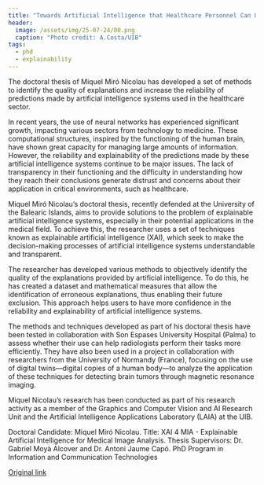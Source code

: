 ```yaml
---
title: "Towards Artificial Intelligence that Healthcare Personnel Can Understand"
header:
  image: /assets/img/25-07-24/00.png
  caption: "Photo credit: A.Costa/UIB"
tags: 
  - phd
  - explainability
---
```


The doctoral thesis of Miquel Miró Nicolau has developed a set of methods to identify the quality of explanations and increase the reliability of predictions made by artificial intelligence systems used in the healthcare sector.

In recent years, the use of neural networks has experienced significant growth, impacting various sectors from technology to medicine. These computational structures, inspired by the functioning of the human brain, have shown great capacity for managing large amounts of information. However, the reliability and explainability of the predictions made by these artificial intelligence systems continue to be major issues. The lack of transparency in their functioning and the difficulty in understanding how they reach their conclusions generate distrust and concerns about their application in critical environments, such as healthcare.

Miquel Miró Nicolau’s doctoral thesis, recently defended at the University of the Balearic Islands, aims to provide solutions to the problem of explainable artificial intelligence systems, especially in their potential applications in the medical field. To achieve this, the researcher uses a set of techniques known as explainable artificial intelligence (XAI), which seek to make the decision-making processes of artificial intelligence systems understandable and transparent.

The researcher has developed various methods to objectively identify the quality of the explanations provided by artificial intelligence. To do this, he has created a dataset and mathematical measures that allow the identification of erroneous explanations, thus enabling their future exclusion. This approach helps users to have more confidence in the reliability and explainability of artificial intelligence systems.

The methods and techniques developed as part of his doctoral thesis have been tested in collaboration with Son Espases University Hospital (Palma) to assess whether their use can help radiologists perform their tasks more efficiently. They have also been used in a project in collaboration with researchers from the University of Normandy (France), focusing on the use of digital twins—digital copies of a human body—to analyze the application of these techniques for detecting brain tumors through magnetic resonance imaging.

Miquel Nicolau’s research has been conducted as part of his research activity as a member of the Graphics and Computer Vision and AI Research Unit and the Artificial Intelligence Applications Laboratory (LAIA) at the UIB.

Doctoral Candidate: Miquel Miró Nicolau.
Title: XAI 4 MIA - Explainable Artificial Intelligence for Medical Image Analysis.
Thesis Supervisors: Dr. Gabriel Moyà Alcover and Dr. Antoni Jaume Capó.
PhD Program in Information and Communication Technologies

[Original link](https://diari.uib.cat/Hemeroteca/Cap-a-una-intelligencia-artificial-que-el-personal.cid783792)